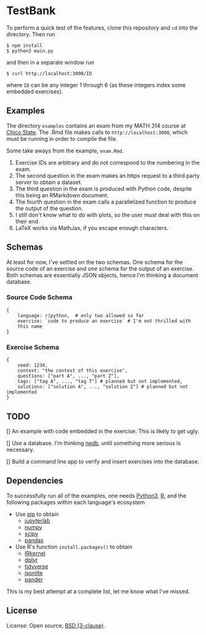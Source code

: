 # TestBank

To perform a quick test of the features, clone this repository and
`cd` into the directory.  Then run

```
$ npm install
$ python3 main.py
```

and then in a separate window run

```
$ curl http://localhost:3000/ID
```

where `ID` can be any integer 1 through 6 (as these integers index
some embedded exercises).

## Examples

The directory `examples` contains an exam from my MATH 314 course at
[Chico State](https://www.csuchico.edu/).  The .Rmd file makes calls to `http://localhost:3000`,
which must be running in order to compile the file.

Some take aways from the example, `exam.Rmd`.

1. Exercise IDs are arbitrary and do not correspond to the numbering
   in the exam.
2. The second question in the exam makes an https request to a third
   party server to obtain a dataset.
3. The third question in the exam is produced with Python code,
   despite this being an RMarkdown document.
4. The fourth question in the exam calls a parallelized function to
   produce the output of the question.
5. I still don't know what to do with plots, so the user must deal
   with this on their end.
6. LaTeX works via MathJax, if you escape enough characters.


## Schemas

At least for now, I've settled on the two schemas.  One schema for
the source code of an exercise and one schema for the output of an exercise.  Both schemas
are essentially JSON objects, hence I'm thinking a document database.

### Source Code Schema

```
{
    language: r|python,  # only two allowed so far
    exercise: `code to produce an exercise` # I'm not thrilled with
    this name
}
```

### Exercise Schema
```
{
    seed: 1234,
    context: "the context of this exercise",
    questions: ["part A", ..., "part Z"],
    tags: ["tag A", ..., "tag T"] # planned but not implemented,
    solutions: ["solution A", ..., "solution Z"] # planned but not implemented
}
```


## TODO

[] An example with code embedded in the exercise.  This is likely to get ugly.

[] Use a database.  I'm thinking [nedb](https://github.com/louischatriot/nedb), until something more serious is
necessary.

[] Build a command line app to verify and insert exercises into the database.


## Dependencies

To successfully run all of the examples, one needs [Python3](https://www.python.org/), [R](https://www.r-project.org/), and the
following packages within each language's ecosystem

- Use [pip](https://pip.pypa.io/en/stable/) to obtain
  - [jupyterlab](https://jupyterlab.readthedocs.io/en/stable/)
  - [numpy](https://www.numpy.org/)
  - [scipy](https://www.scipy.org/)
  - [pandas](https://pandas.pydata.org/)
- Use R's function `install.packages()` to obtain
  - [IRkernel](https://github.com/IRkernel/IRkernel)
  - [dplyr](https://dplyr.tidyverse.org/)
  - [tidyverse](https://ggplot2.tidyverse.org/)
  - [jsonlite](https://cran.r-project.org/web/packages/jsonlite/index.html)
  - [pander](https://rapporter.github.io/pander/)

This is my best attempt at a complete list, let me know what I've missed.

## License

License: Open source, [BSD (3-clause)](https://opensource.org/licenses/BSD-3-Clause).

